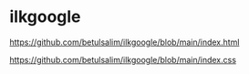 # ilkgoogle
https://github.com/betulsalim/ilkgoogle/blob/main/index.html
<br>

https://github.com/betulsalim/ilkgoogle/blob/main/index.css
